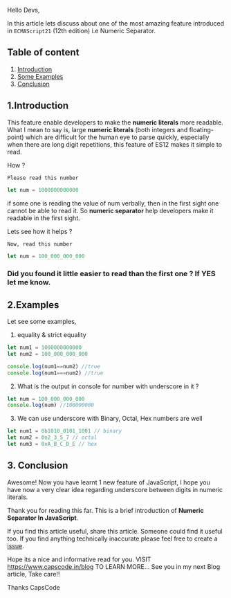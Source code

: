 Hello Devs,

In this article lets discuss about one of the most amazing feature introduced in `ECMAScript21` (12th edition) i.e Numeric Separator. 


## Table of content

1. [Introduction](#introduction)
2. [Some Examples](#examples)
3. [Conclusion](#conclusion)


## 1.Introduction <a name="introduction"></a>
This feature enable developers to make the **numeric literals** more readable.
What I mean to say is, large **numeric literals** (both integers and floating-point) which are difficult for the human eye to parse quickly, especially when there are long digit repetitions, this feature of ES12 makes it simple to read.

How ?

`Please read this number`
```js
let num = 1000000000000
```
if some one is reading the value of num verbally, then in the first sight one cannot be able to read it. So **numeric separator** help developers make it readable in the first sight.

Lets see how it helps ?

`Now, read this number`
```js
let num = 100_000_000_000 
```

### **Did you found it little easier to read than the first one ? If YES let me know.**




## 2.Examples <a name="examples"></a>
Let see some examples,
1. equality & strict equality

```js
let num1 = 1000000000000 
let num2 = 100_000_000_000

console.log(num1==num2) //true
console.log(num1===num2) //true
```


2. What is the output in console for number with underscore in it ?

```js
let num = 100_000_000_000
console.log(num) //100000000
```

3. We can use underscore with Binary, Octal, Hex numbers are well

```js
let num1 = 0b1010_0101_1001 // binary
let num2 = 0o2_3_5_7 // octal
let num3 = 0xA_B_C_D_E // hex
```



## 3. Conclusion <a name="conclusion"></a>

Awesome! Now you have learnt 1 new feature of JavaScript, I hope you have now a very clear idea regarding underscore between digits in numeric literals.

Thank you for reading this far. This is a brief introduction of **Numeric Separator In JavaScript**.

If you find this article useful, share this article. Someone could find it useful too. If you find anything technically inaccurate please feel free to create a [issue](https://github.com/CapsCode-Website/blogfiles/issues).

Hope its a nice and informative read for you.
VISIT https://www.capscode.in/blog TO LEARN MORE...
See you in my next Blog article, Take care!!

Thanks
CapsCode